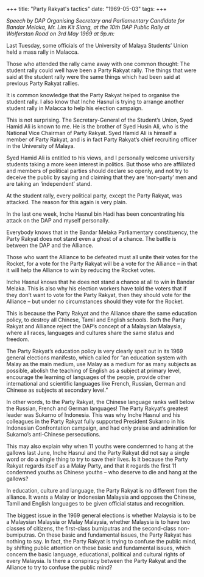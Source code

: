 +++ 
title: "Party Rakyat's tactics"
date: "1969-05-03"
tags:
+++

_Speech by DAP Organising Secretary and Parliamentary Candidate for Bandar Melaka, Mr. Lim Kit Siang, at the 10th DAP Public Rally at Wolferstan Road on 3rd May 1969 at 9p.m:_

Last Tuesday, some officials of the University of Malaya Students’ Union held a mass rally in Malacca.

Those who attended the rally came away with one common thought: The student rally could well have been a Party Rakyat rally. The things that were said at the student rally were the same things which had been said at previous Party Rakyat rallies.

 It is common knowledge that the Party Rakyat helped to organise the student rally. I also know that Inche Hasnul is trying to arrange another student rally in Malacca to help his election campaign.

This is not surprising. The Secretary-General of the Student’s Union, Syed Hamid Ali is known to me. He is the brother of Syed Husin Ali, who is the National Vice Chairman of Party Rakyat. Syed Hamid Ali is himself a member of Party Rakyat, and is in fact Party Rakyat’s chief recruiting officer in the University of Malaya.</u>

Syed Hamid Ali is entitled to his views, and I personally welcome university students taking a more keen interest in politics. But those who are affiliated and members of political parties should declare so openly, and not try to deceive the public by saying and claiming that they are ‘non-party’ men and are taking an ‘independent’ stand.

At the student rally, every political party, except the Party Rakyat, was attacked. The reason for this again is very plain.

In the last one week, Inche Hasnul bin Hadi has been concentrating his attack on the DAP and myself personally.

Everybody knows that in the Bandar Melaka Parliamentary constituency, the Party Rakyat does not stand even a ghost of a chance. The battle is between the DAP and the Alliance.

Those who want the Alliance to be defeated must all unite their votes for the Rocket, for a vote for the Party Rakyat will be a vote for the Alliance – in that it will help the Alliance to win by reducing the Rocket votes.

Inche Hasnul knows that he does not stand a chance at all to win in Bandar Melaka. This is also why his election workers have told the voters that if they don’t want to vote for the Party Rakyat, then they should vote for the Alliance – but under no circumstances should they vote for the Rocket.

This is because the Party Rakyat and the Alliance share the same education policy, to destroy all Chinese, Tamil and English schools. Both the Party Rakyat and Alliance reject the DAP’s concept of a Malaysian Malaysia, where all races, languages and cultures share the same status and freedom.

The Party Rakyat’s education policy is very clearly spelt out in its 1969 general elections manifesto, which called for “an education system with Malay as the main medium, use Malay as a medium for as many subjects as possible, abolish the teaching of English as a subject at primary level, encourage the learning of languages of the people, provide other international and scientific languages like French, Russian, German and Chinese as subjects at secondary level.”

In other words, to the Party Rakyat, the Chinese language ranks well below the Russian, French and German languages!
The Party Rakyat’s greatest leader was Sukarno of Indonesia. This was why Inche Hasnul and his colleagues in the Party Rakyat fully supported President Sukarno in his Indonesian Confrontation campaign, and had only praise and admiration for Sukarno’s anti-Chinese persecutions.

This may also explain why when 11 youths were condemned to hang at the gallows last June, Inche Hasnul and the Party Rakyat did not say a single word or do a single thing to try to save their lives. Is it because the Party Rakyat regards itself as a Malay Party, and that it regards the first 11 condemned youths as Chinese youths – who deserve to die and hang at the gallows?

In education, culture and language, the Party Rakyat is no different from the alliance. It wants a Malay or Indonesian Malaysia and opposes the Chinese, Tamil and English languages to be given official status and recognition.

The biggest issue in the 1969 general elections is whether Malaysia is to be a Malaysian Malaysia or Malay Malaysia, whether Malaysia is to have two classes of citizens, the first-class bumiputras and the second-class non-bumiputras. On these basic and fundamental issues, the Party Rakyat has nothing to say. In fact, the Party Rakyat is trying to confuse the public mind, by shifting public attention on these basic and fundamental issues, which concern the basic language, educational, political and cultural rights of every Malaysia. Is there a conspiracy between the Party Rakyat and the Alliance to try to confuse the public mind?
 
